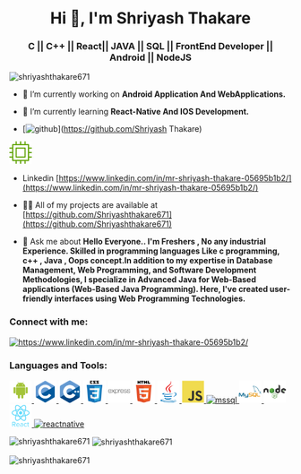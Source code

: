<h1 align="center">Hi 👋, I'm Shriyash Thakare</h1>
<h3 align="center">C || C++ || React|| JAVA || SQL || FrontEnd Developer || Android || NodeJS</h3>

<p align="left"> <img src="https://komarev.com/ghpvc/?username=shriyashthakare671&label=Profile%20views&color=0e75b6&style=flat" alt="shriyashthakare671" /> </p>

- 🔭 I’m currently working on **Android Application And WebApplications.**

- 🌱 I’m currently learning **React-Native And IOS Development.**

- [<img src='https://cdn.jsdelivr.net/npm/simple-icons@3.0.1/icons/github.svg' alt='github' height='40'>](https://github.com/Shriyash Thakare)  

<a href='https://docs.github.com/en/developers'><img src='https://raw.githubusercontent.com/acervenky/animated-github-badges/master/assets/devbadge.gif' width='40' height='40'></a> 

- Linkedin [https://www.linkedin.com/in/mr-shriyash-thakare-05695b1b2/](https://www.linkedin.com/in/mr-shriyash-thakare-05695b1b2/)

- 👨‍💻 All of my projects are available at [https://github.com/Shriyashthakare671](https://github.com/Shriyashthakare671)

- 💬 Ask me about **Hello Everyone.. I'm Freshers , No any industrial Experience. Skilled in programming languages Like c programming, c++ , Java , Oops concept.In addition to my expertise in Database Management, Web Programming, and Software Development Methodologies, I specialize in Advanced Java for Web-Based applications (Web-Based Java Programming). Here, I've created user-friendly interfaces using Web Programming Technologies.**

<h3 align="left">Connect with me:</h3>
<p align="left">
<a href="https://linkedin.com/in/https://www.linkedin.com/in/mr-shriyash-thakare-05695b1b2/" target="blank"><img align="center" src="https://raw.githubusercontent.com/rahuldkjain/github-profile-readme-generator/master/src/images/icons/Social/linked-in-alt.svg" alt="https://www.linkedin.com/in/mr-shriyash-thakare-05695b1b2/" height="30" width="40" /></a>
</p>

<h3 align="left">Languages and Tools:</h3>
<p align="left"> <a href="https://developer.android.com" target="_blank" rel="noreferrer"> <img src="https://raw.githubusercontent.com/devicons/devicon/master/icons/android/android-original-wordmark.svg" alt="android" width="40" height="40"/> </a> <a href="https://www.cprogramming.com/" target="_blank" rel="noreferrer"> <img src="https://raw.githubusercontent.com/devicons/devicon/master/icons/c/c-original.svg" alt="c" width="40" height="40"/> </a> <a href="https://www.w3schools.com/cpp/" target="_blank" rel="noreferrer"> <img src="https://raw.githubusercontent.com/devicons/devicon/master/icons/cplusplus/cplusplus-original.svg" alt="cplusplus" width="40" height="40"/> </a> <a href="https://www.w3schools.com/css/" target="_blank" rel="noreferrer"> <img src="https://raw.githubusercontent.com/devicons/devicon/master/icons/css3/css3-original-wordmark.svg" alt="css3" width="40" height="40"/> </a> <a href="https://expressjs.com" target="_blank" rel="noreferrer"> <img src="https://raw.githubusercontent.com/devicons/devicon/master/icons/express/express-original-wordmark.svg" alt="express" width="40" height="40"/> </a> <a href="https://www.w3.org/html/" target="_blank" rel="noreferrer"> <img src="https://raw.githubusercontent.com/devicons/devicon/master/icons/html5/html5-original-wordmark.svg" alt="html5" width="40" height="40"/> </a> <a href="https://www.java.com" target="_blank" rel="noreferrer"> <img src="https://raw.githubusercontent.com/devicons/devicon/master/icons/java/java-original.svg" alt="java" width="40" height="40"/> </a> <a href="https://developer.mozilla.org/en-US/docs/Web/JavaScript" target="_blank" rel="noreferrer"> <img src="https://raw.githubusercontent.com/devicons/devicon/master/icons/javascript/javascript-original.svg" alt="javascript" width="40" height="40"/> </a> <a href="https://www.microsoft.com/en-us/sql-server" target="_blank" rel="noreferrer"> <img src="https://www.svgrepo.com/show/303229/microsoft-sql-server-logo.svg" alt="mssql" width="40" height="40"/> </a> <a href="https://www.mysql.com/" target="_blank" rel="noreferrer"> <img src="https://raw.githubusercontent.com/devicons/devicon/master/icons/mysql/mysql-original-wordmark.svg" alt="mysql" width="40" height="40"/> </a> <a href="https://nodejs.org" target="_blank" rel="noreferrer"> <img src="https://raw.githubusercontent.com/devicons/devicon/master/icons/nodejs/nodejs-original-wordmark.svg" alt="nodejs" width="40" height="40"/> </a> <a href="https://reactjs.org/" target="_blank" rel="noreferrer"> <img src="https://raw.githubusercontent.com/devicons/devicon/master/icons/react/react-original-wordmark.svg" alt="react" width="40" height="40"/> </a> <a href="https://reactnative.dev/" target="_blank" rel="noreferrer"> <img src="https://reactnative.dev/img/header_logo.svg" alt="reactnative" width="40" height="40"/> </a> </p>

<p><img align="left" src="https://github-readme-stats.vercel.app/api/top-langs?username=shriyashthakare671&show_icons=true&locale=en&layout=compact" alt="shriyashthakare671" /></p>

<p>&nbsp;<img align="center" src="https://github-readme-stats.vercel.app/api?username=shriyashthakare671&show_icons=true&locale=en" alt="shriyashthakare671" /></p>

<p><img align="center" src="https://github-readme-streak-stats.herokuapp.com/?user=shriyashthakare671&" alt="shriyashthakare671" /></p>

